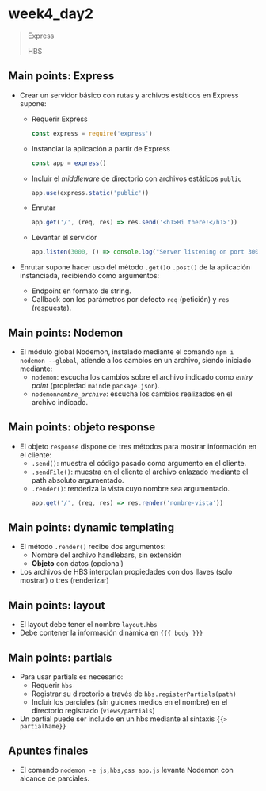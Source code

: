 # week4_day2

> Express
> 
> HBS
> 
 

## Main points: Express 

- Crear un servidor básico con rutas y archivos estáticos en Express supone:
  - Requerir Express
    ````javascript
    const express = require('express')
    ````
  - Instanciar la aplicación a partir de Express
    ````javascript
    const app = express()
    ````
  - Incluir el *middleware* de directorio con archivos estáticos `public`
    ````javascript
    app.use(express.static('public'))
    ````
  - Enrutar
    ````javascript
    app.get('/', (req, res) => res.send('<h1>Hi there!</h1>'))
    ````
  - Levantar el servidor
    ````javascript
    app.listen(3000, () => console.log("Server listening on port 3000"))
    ````
  
- Enrutar supone hacer uso del método `.get()`o `.post()` de la aplicación instanciada, recibiendo como argumentos:
  - Endpoint en formato de string.
  - Callback con los parámetros por defecto `req` (petición) y `res` (respuesta).
  
## Main points: Nodemon
- El módulo global Nodemon, instalado mediante el comando `npm i nodemon --global`, atiende a los cambios en un archivo, siendo iniciado mediante:
  - `nodemon`: escucha los cambios sobre el archivo indicado como *entry point* (propiedad `main`de `package.json`).
  - `nodemon`*`nombre_archivo`*: escucha los cambios realizados en el archivo indicado.

  
## Main points: objeto response
- El objeto `response` dispone de tres métodos para mostrar información en el cliente:
  - `.send()`: muestra el código pasado como argumento en el cliente.
  - `.sendFile()`: muestra en el cliente el archivo enlazado mediante el path absoluto argumentado.
  - `.render()`: renderiza la vista cuyo nombre sea argumentado.
    ````javascript
    app.get('/', (req, res) => res.render('nombre-vista'))
    ````
  
  
## Main points: dynamic templating

- El método `.render()` recibe dos argumentos:
  * Nombre del archivo handlebars, sin extensión
  * **Objeto** con datos (opcional)
- Los archivos de HBS interpolan propiedades con dos llaves (solo mostrar) o tres (renderizar)


## Main points: layout

- El layout debe tener el nombre `layout.hbs`
- Debe contener la información dinámica en `{{{ body }}}`


## Main points: partials

- Para usar partials es necesario:
  * Requerir `hbs`
  * Registrar su directorio a través de `hbs.registerPartials(path)`
  * Incluir los parciales (sin guiones medios en el nombre) en el directorio registrado (`views/partials`)
- Un partial puede ser incluido en un hbs mediante al sintaxis `{{> partialName}}`


## Apuntes finales

- El comando `nodemon -e js,hbs,css app.js` levanta Nodemon con alcance de parciales.


